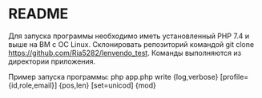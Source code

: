 # README

Для запуска программы необходимо иметь установленный PHP 7.4 и выше на ВМ с ОС Linux.
Склонировать репозиторий командой git clone https://github.com/Ria5282/lenvendo_test.
Команды выполняются из директории приложения.

Пример запуска программы:
php app.php write {log,verbose} [profile={id,role,email}] {pos,len} [set=unicod] {mod}
